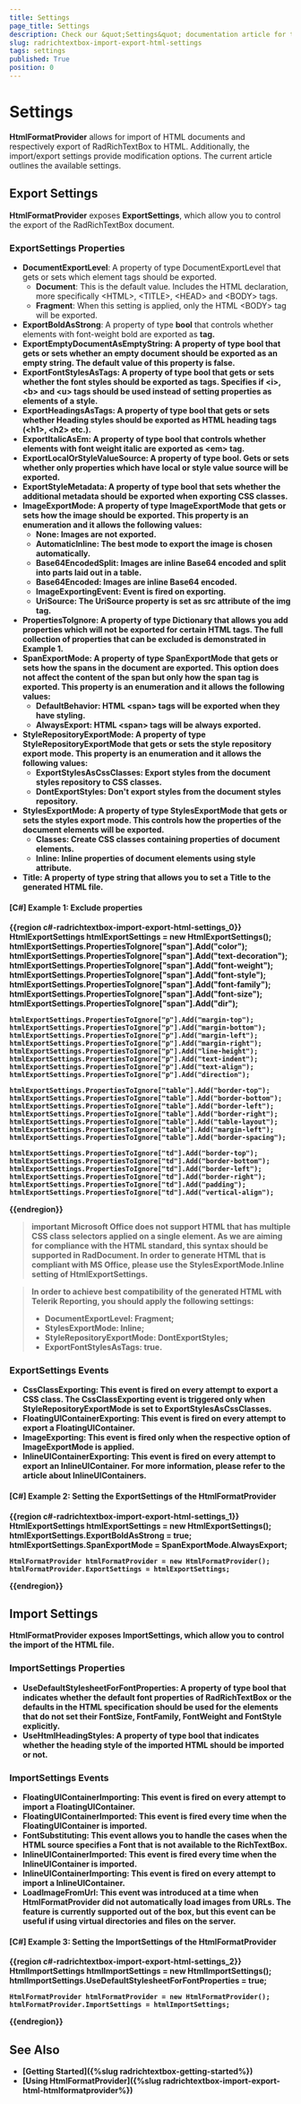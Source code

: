 ```yaml
---
title: Settings
page_title: Settings
description: Check our &quot;Settings&quot; documentation article for the RadRichTextBox {{ site.framework_name }} control.
slug: radrichtextbox-import-export-html-settings
tags: settings
published: True
position: 0
---
```


# Settings

__HtmlFormatProvider__ allows for import of HTML documents and respectively export of RadRichTextBox to HTML. Additionally, the import/export settings provide modification options. The current article outlines the available settings.

## Export Settings

__HtmlFormatProvider__ exposes __ExportSettings__, which allow you to control the export of the RadRichTextBox document.

### ExportSettings Properties

* __DocumentExportLevel__: A property of type DocumentExportLevel that gets or sets which element tags should be exported.
	* __Document__: This is the default value. Includes the HTML declaration, more specifically &lt;HTML&gt;, &lt;TITLE&gt;, &lt;HEAD&gt; and &lt;BODY&gt; tags.
	* __Fragment__: When this setting is applied, only the HTML &lt;BODY&gt; tag will be exported.	
* __ExportBoldAsStrong__: A property of type __bool__ that controls whether elements with font-weight bold are exported as <strong> tag.
* __ExportEmptyDocumentAsEmptyString__: A property of type __bool__ that gets or sets whether an empty document should be exported as an empty string. The default value of this property is __false__.
* __ExportFontStylesAsTags__: A property of type __bool__ that gets or sets whether the font styles should be exported as tags. Specifies if &lt;i&gt;, &lt;b&gt; and &lt;u&gt; tags should be used instead of setting properties as elements of a style.
* __ExportHeadingsAsTags__:  A property of type __bool__ that gets or sets whether Heading styles should be exported as HTML heading tags (&lt;h1&gt;, &lt;h2&gt; etc.).
* __ExportItalicAsEm__: A property of type __bool__ that controls whether elements with font weight italic are exported as &lt;em&gt; tag.
* __ExportLocalOrStyleValueSource__: A property of type __bool__. Gets or sets whether only properties which have local or style value source will be exported.
* __ExportStyleMetadata__: A property of type __bool__ that sets whether the additional metadata should be exported when exporting CSS classes.
* __ImageExportMode__: A property of type __ImageExportMode__ that gets or sets how the image should be exported. This property is an enumeration and it allows the following values:
	* __None__: Images are not exported.
	* __AutomaticInline__:  The best mode to export the image is chosen automatically.
	* __Base64EncodedSplit__: Images are inline Base64 encoded and split into parts laid out in a table.
	* __Base64Encoded__: Images are inline Base64 encoded.
	* __ImageExportingEvent__: Event is fired on exporting. 
	* __UriSource__:  The UriSource property is set as src attribute of the img tag.	
* __PropertiesToIgnore__: A property of type __Dictionary__ that allows you add properties which will not be exported for certain HTML tags. The full collection of properties that can be excluded is demonstrated in __Example 1__.
* __SpanExportMode__: A property of type __SpanExportMode__ that gets or sets how the spans in the document are exported. This option does not affect the content of the span but only how the span tag is exported. This property is an enumeration and it allows the following values:
	* __DefaultBehavior__: HTML &lt;span&gt; tags will be exported when they have styling.
	* __AlwaysExport__: HTML &lt;span&gt; tags will be always exported.
* __StyleRepositoryExportMode__: A property of type __StyleRepositoryExportMode__ that gets or sets the style repository export mode. This property is an enumeration and it allows the following values:
	* __ExportStylesAsCssClasses__:  Export styles from the document styles repository to CSS classes.
	* __DontExportStyles__:  Don't export styles from the document styles repository.
* __StylesExportMode__: A property of type __StylesExportMode__ that gets or sets the styles export mode. This controls how the properties of the document elements will be exported.
	* __Classes__: Create CSS classes containing properties of document elements.
	* __Inline__: Inline properties of document elements using style attribute.	
* __Title__: A property of type __string__ that allows you to set a Title to the generated HTML file. 

#### __[C#] Example 1: Exclude properties__
{{region c#-radrichtextbox-import-export-html-settings_0}}
	 HtmlExportSettings htmlExportSettings = new HtmlExportSettings();
    htmlExportSettings.PropertiesToIgnore["span"].Add("color");
    htmlExportSettings.PropertiesToIgnore["span"].Add("text-decoration");
    htmlExportSettings.PropertiesToIgnore["span"].Add("font-weight");
    htmlExportSettings.PropertiesToIgnore["span"].Add("font-style");
    htmlExportSettings.PropertiesToIgnore["span"].Add("font-family");
    htmlExportSettings.PropertiesToIgnore["span"].Add("font-size");
    htmlExportSettings.PropertiesToIgnore["span"].Add("dir");

    htmlExportSettings.PropertiesToIgnore["p"].Add("margin-top");
    htmlExportSettings.PropertiesToIgnore["p"].Add("margin-bottom");
    htmlExportSettings.PropertiesToIgnore["p"].Add("margin-left");
    htmlExportSettings.PropertiesToIgnore["p"].Add("margin-right");
    htmlExportSettings.PropertiesToIgnore["p"].Add("line-height");
    htmlExportSettings.PropertiesToIgnore["p"].Add("text-indent");
    htmlExportSettings.PropertiesToIgnore["p"].Add("text-align");
    htmlExportSettings.PropertiesToIgnore["p"].Add("direction");

    htmlExportSettings.PropertiesToIgnore["table"].Add("border-top");
    htmlExportSettings.PropertiesToIgnore["table"].Add("border-bottom");
    htmlExportSettings.PropertiesToIgnore["table"].Add("border-left");
    htmlExportSettings.PropertiesToIgnore["table"].Add("border-right");
    htmlExportSettings.PropertiesToIgnore["table"].Add("table-layout");
    htmlExportSettings.PropertiesToIgnore["table"].Add("margin-left");
    htmlExportSettings.PropertiesToIgnore["table"].Add("border-spacing");

    htmlExportSettings.PropertiesToIgnore["td"].Add("border-top");
    htmlExportSettings.PropertiesToIgnore["td"].Add("border-bottom");
    htmlExportSettings.PropertiesToIgnore["td"].Add("border-left");
    htmlExportSettings.PropertiesToIgnore["td"].Add("border-right");
    htmlExportSettings.PropertiesToIgnore["td"].Add("padding");
    htmlExportSettings.PropertiesToIgnore["td"].Add("vertical-align");
{{endregion}}


>important **Microsoft Office** does not support HTML that has multiple CSS class selectors applied on a single element. As we are aiming for compliance with the HTML standard, this syntax should be supported in RadDocument. In order to generate HTML that is compliant with MS Office, please use the **StylesExportMode.Inline** setting of HtmlExportSettings.

>In order to achieve best compatibility of the generated HTML with __Telerik Reporting__, you should apply the following settings:  
>* __DocumentExportLevel__: Fragment;  
>* __StylesExportMode__: Inline;
>* __StyleRepositoryExportMode__: DontExportStyles;
>* __ExportFontStylesAsTags__: true.

### ExportSettings Events
* __CssClassExporting__: This event is fired on every attempt to export a CSS class. The CssClassExporting event is triggered only when StyleRepositoryExportMode is set to ExportStylesAsCssClasses.
* __FloatingUIContainerExporting__: This event is fired on every attempt to export a __FloatingUIContainer__.
* __ImageExporting__: This event is fired only when the respective option of ImageExportMode is applied.
* __InlineUIContainerExporting__: This event is fired on every attempt to export an __InlineUIContainer__. For more information, please refer to the article about InlineUIContainers.
		
#### __[C#] Example 2: Setting the ExportSettings of the HtmlFormatProvider__
{{region c#-radrichtextbox-import-export-html-settings_1}}
	HtmlExportSettings htmlExportSettings = new HtmlExportSettings();
	htmlExportSettings.ExportBoldAsStrong = true;
	htmlExportSettings.SpanExportMode = SpanExportMode.AlwaysExport;
	
	HtmlFormatProvider htmlFormatProvider = new HtmlFormatProvider();
	htmlFormatProvider.ExportSettings = htmlExportSettings;
{{endregion}}

## Import Settings

__HtmlFormatProvider__ exposes __ImportSettings__, which allow you to control the import of the HTML file.

### ImportSettings Properties
* __UseDefaultStylesheetForFontProperties__: A property of type __bool__ that indicates whether the default font properties of RadRichTextBox or the defaults in the HTML specification should be used for the elements that do not set their FontSize, FontFamily, FontWeight and FontStyle explicitly.
* __UseHtmlHeadingStyles__: A property of type __bool__ that indicates whether the heading style of the imported HTML should be imported or not.

### ImportSettings Events

* __FloatingUIContainerImporting__: This event is fired on every attempt to import a __FloatingUIContainer__.
* __FloatingUIContainerImported__: This event is fired every time when the __FloatingUIContainer__ is imported.
* __FontSubstituting__: This event allows you to handle the cases when the __HTML__ source specifies a Font that is not available to the RichTextBox.
* __InlineUIContainerImported__: This event is fired every time when the __InlineUIContainer__ is imported.
* __InlineUIContainerImporting__: This event is fired on every attempt to import a __InlineUIContainer__.
* __LoadImageFromUrl__: This event was introduced at a time when __HtmlFormatProvider__ did not automatically load images from URLs. The feature is currently supported out of the box, but this event can be useful if using virtual directories and files on the server.

#### __[C#] Example 3: Setting the ImportSettings of the HtmlFormatProvider__
{{region c#-radrichtextbox-import-export-html-settings_2}}
	HtmlImportSettings htmlImportSettings = new HtmlImportSettings();
	htmlImportSettings.UseDefaultStylesheetForFontProperties = true;	
	
	HtmlFormatProvider htmlFormatProvider = new HtmlFormatProvider();
	htmlFormatProvider.ImportSettings = htmlImportSettings;
{{endregion}}

## See Also

 * [Getting Started]({%slug radrichtextbox-getting-started%})
 * [Using HtmlFormatProvider]({%slug radrichtextbox-import-export-html-htmlformatprovider%}) 
